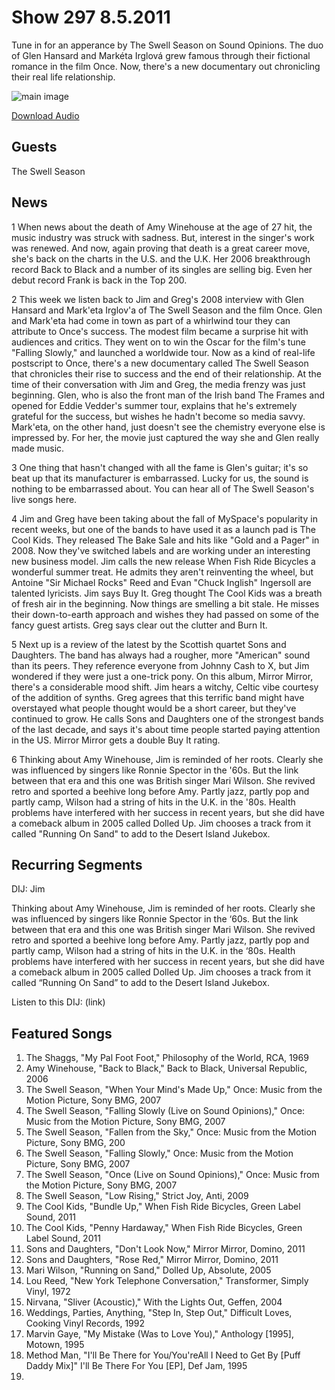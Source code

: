 # Show 297 8.5.2011
Tune in for an apperance by The Swell Season on Sound Opinions. The duo of Glen Hansard and Markéta Irglová grew famous through their fictional romance in the film Once. Now, there's a new documentary out chronicling their real life relationship.

![main image](http://www.soundopinions.org/images/2011/swellseason.jpg)

[Download Audio](http://audio.soundopinions.org/streams/2011/08/so_20110805.m3u)

## Guests
The Swell Season

## News
1 When news about the death of Amy Winehouse at the age of 27 hit, the music industry was struck with sadness. But, interest in the singer's work was renewed. And now, again proving that death is a great career move, she's back on the charts in the U.S. and the U.K. Her 2006 breakthrough record Back to Black and a number of its singles are selling big. Even her debut record Frank is back in the Top 200.

2 This week we listen back to Jim and Greg's 2008 interview with Glen Hansard and Mark'eta Irglov'a of The Swell Season and the film Once. Glen and Mark'eta had come in town as part of a whirlwind tour they can attribute to Once's success. The modest film became a surprise hit with audiences and critics. They went on to win the Oscar for the film's tune "Falling Slowly," and launched a worldwide tour. Now as a kind of real-life postscript to Once, there's a new documentary called The Swell Season that chronicles their rise to success and the end of their relationship. At the time of their conversation with Jim and Greg, the media frenzy was just beginning. Glen, who is also the front man of the Irish band The Frames and opened for Eddie Vedder's summer tour, explains that he's extremely grateful for the success, but wishes he hadn't become so media savvy. Mark'eta, on the other hand, just doesn't see the chemistry everyone else is impressed by. For her, the movie just captured the way she and Glen really made music. 

3 One thing that hasn't changed with all the fame is Glen's guitar; it's so beat up that its manufacturer is embarrassed. Lucky for us, the sound is nothing to be embarrassed about. You can hear all of The Swell Season's live songs here.

4 Jim and Greg have been taking about the fall of MySpace's popularity in recent weeks, but one of the bands to have used it as a launch pad is The Cool Kids. They released The Bake Sale and hits like "Gold and a Pager" in 2008. Now they've switched labels and are working under an interesting new business model. Jim calls the new release When Fish Ride Bicycles a wonderful summer treat. He admits they aren't reinventing the wheel, but Antoine "Sir Michael Rocks" Reed and Evan "Chuck Inglish" Ingersoll are talented lyricists. Jim says Buy It. Greg thought The Cool Kids was a breath of fresh air in the beginning. Now things are smelling a bit stale. He misses their down-to-earth approach and wishes they had passed on some of the fancy guest artists. Greg says clear out the clutter and Burn It.

5 Next up is a review of the latest by the Scottish quartet Sons and Daughters. The band has always had a rougher, more "American" sound than its peers. They reference everyone from Johnny Cash to X, but Jim wondered if they were just a one-trick pony. On this album, Mirror Mirror, there's a considerable mood shift. Jim hears a witchy, Celtic vibe courtesy of the addition of synths. Greg agrees that this terrific band might have overstayed what people thought would be a short career, but they've continued to grow. He calls Sons and Daughters one of the strongest bands of the last decade, and says it's about time people started paying attention in the US. Mirror Mirror gets a double Buy It rating.

6 Thinking about Amy Winehouse, Jim is reminded of her roots. Clearly she was influenced by singers like Ronnie Spector in the '60s. But the link between that era and this one was British singer Mari Wilson. She revived retro and sported a beehive long before Amy. Partly jazz, partly pop and partly camp, Wilson had a string of hits in the U.K. in the '80s. Health problems have interfered with her success in recent years, but she did have a comeback album in 2005 called Dolled Up. Jim chooses a track from it called "Running On Sand" to add to the Desert Island Jukebox.



## Recurring Segments
DIJ: Jim

Thinking about Amy Winehouse, Jim is reminded of her roots. Clearly she was influenced by singers like Ronnie Spector in the ‘60s. But the link between that era and this one was British singer Mari Wilson. She revived retro and sported a beehive long before Amy. Partly jazz, partly pop and partly camp, Wilson had a string of hits in the U.K. in the ‘80s. Health problems have interfered with her success in recent years, but she did have a comeback album in 2005 called Dolled Up. Jim chooses a track from it called “Running On Sand” to add to the Desert Island Jukebox.

Listen to this DIJ: (link)

## Featured Songs
1. The Shaggs, "My Pal Foot Foot," Philosophy of the World, RCA, 1969
2. Amy Winehouse, "Back to Black," Back to Black, Universal Republic, 2006
3. The Swell Season, "When Your Mind's Made Up," Once: Music from the Motion Picture, Sony BMG, 2007
4. The Swell Season, "Falling Slowly (Live on Sound Opinions)," Once: Music from the Motion Picture, Sony BMG, 2007
5. The Swell Season, "Fallen from the Sky," Once: Music from the Motion Picture, Sony BMG, 200
6. The Swell Season, "Falling Slowly," Once: Music from the Motion Picture, Sony BMG, 2007
7. The Swell Season, "Once (Live on Sound Opinions)," Once: Music from the Motion Picture, Sony BMG, 2007
8. The Swell Season, "Low Rising," Strict Joy, Anti, 2009
9. The Cool Kids, "Bundle Up," When Fish Ride Bicycles, Green Label Sound, 2011
10. The Cool Kids, "Penny Hardaway," When Fish Ride Bicycles, Green Label Sound, 2011
11. Sons and Daughters, "Don't Look Now," Mirror Mirror, Domino, 2011
12. Sons and Daughters, "Rose Red," Mirror Mirror, Domino, 2011
13. Mari Wilson, "Running on Sand," Dolled Up, Absolute, 2005
14. Lou Reed, "New York Telephone Conversation," Transformer, Simply Vinyl, 1972
15. Nirvana, "Sliver (Acoustic)," With the Lights Out, Geffen, 2004
16. Weddings, Parties, Anything, "Step In, Step Out," Difficult Loves, Cooking Vinyl Records, 1992
17. Marvin Gaye, "My Mistake (Was to Love You)," Anthology [1995], Motown, 1995
18. Method Man, "I'll Be There for You/You'reAll I Need to Get By [Puff Daddy Mix]" I'll Be There For You [EP], Def Jam, 1995
19. 
